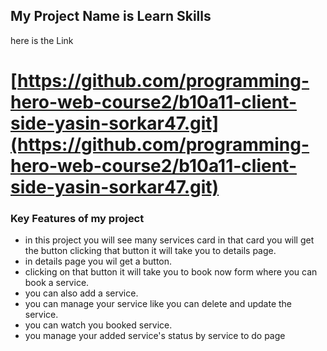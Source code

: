 ## My Project Name is Learn Skills

here is the Link

# [https://github.com/programming-hero-web-course2/b10a11-client-side-yasin-sorkar47.git](https://github.com/programming-hero-web-course2/b10a11-client-side-yasin-sorkar47.git)

### Key Features of my project

- in this project you will see many services card in that card you will get the button clicking that button it will take you to details page.
- in details page you wil get a button.
- clicking on that button it will take you to book now form where you can book a service.
- you can also add a service.
- you can manage your service like you can delete and update the service.
- you can watch you booked service.
- you manage your added service's status by service to do page

